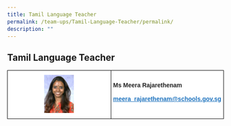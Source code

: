 ```yaml
---
title: Tamil Language Teacher
permalink: /team-ups/Tamil-Language-Teacher/permalink/
description: ""
---
```

## **Tamil Language Teacher**


<style type="text/css">
.tg  {border-collapse:collapse;border-spacing:0;}
.tg td{border-color:black;border-style:solid;border-width:1px;font-family:Arial, sans-serif;font-size:14px;
  overflow:hidden;padding:10px 5px;word-break:normal;}
.tg th{border-color:black;border-style:solid;border-width:1px;font-family:Arial, sans-serif;font-size:14px;
  font-weight:normal;overflow:hidden;padding:10px 5px;word-break:normal;}
.tg .tg-l2bf{background-color:#FFF;color:#222;font-weight:bold;text-align:left;vertical-align:top}
.tg .tg-a3j2{background-color:#FFF;color:#222;text-align:center;vertical-align:middle}
.tg .tg-gj5f{background-color:#;color:#222;text-align:center;vertical-align:middle}
.tg .tg-rs0e{background-color:#;color:#222;font-weight:bold;text-align:left;vertical-align:top}
</style>
<table class="tg">
<thead>
  <tr>
    <td class="tg-a3j2"><img src="/images/Our%20Team%20UPS/Tamil%20Language%20Teachers/meera.jpg" style="width:30%"></td>
    <td class="tg-l2bf"><br>
			<span style="font-weight:bold">Ms Meera Rajarethenam</span><br><span style="font-weight:bold"></span><br><a href="mailto:meera_rajarethenam@schools.gov.sg" target="_blank" rel="noopener noreferrer"><span style="text-decoration:underline;color:#1E73BE;background-color:transparent">meera_rajarethenam@schools.gov.sg</span></a></td>
  </tr>
</tbody>
</table>
